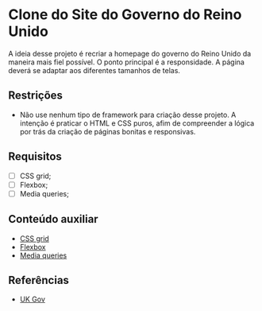 # Clone do Site do Governo do Reino Unido

A ideia desse projeto é recriar a homepage do governo do Reino Unido da maneira mais fiel possível.
O ponto principal é a responsidade. A página deverá se adaptar aos diferentes tamanhos de telas.

## Restrições

- Não use nenhum tipo de framework para criação desse projeto. A intenção é praticar o HTML e CSS puros, afim
de compreender a lógica por trás da criação de páginas bonitas e responsivas.

## Requisitos

- [ ] CSS grid;
- [ ] Flexbox;
- [ ] Media queries;

## Conteúdo auxiliar

- [CSS grid](https://css-tricks.com/snippets/css/complete-guide-grid/)
- [Flexbox](https://css-tricks.com/snippets/css/a-guide-to-flexbox/)
- [Media queries](https://css-tricks.com/a-complete-guide-to-css-media-queries/)

## Referências

- [UK Gov](https://imgur.com/a/SOFlEVe)